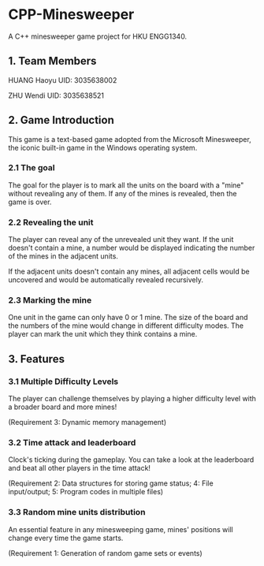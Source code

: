 # CPP-Minesweeper
A C++ minesweeper game project for HKU ENGG1340. 

## 1. Team Members
HUANG Haoyu     UID: 3035638002

ZHU Wendi       UID: 3035638521

## 2. Game Introduction
This game is a text-based game adopted from the Microsoft Minesweeper, the iconic built-in game in the Windows operating system.

### 2.1 The goal
  The goal for the player is to mark all the units on the board with a "mine" without revealing any of them. If any of the mines is revealed, then the game is over.
  
### 2.2 Revealing the unit
The player can reveal any of the unrevealed unit they want. If the unit doesn't contain a mine, a number would be displayed indicating the number of the mines in the adjacent units.

If the adjacent units doesn't contain any mines, all adjacent cells would be uncovered and would be automatically revealed recursively.
  
### 2.3 Marking the mine
One unit in the game can only have 0 or 1 mine. The size of the board and the numbers of the mine would change in different difficulty modes. The player can mark the unit which they think contains a mine.
 

## 3. Features
### 3.1 Multiple Difficulty Levels
The player can challenge themselves by playing a higher difficulty level with a broader board and more mines!

(Requirement 3: Dynamic memory management)

### 3.2 Time attack and leaderboard
Clock's ticking during the gameplay. You can take a look at the leaderboard and beat all other players in the time attack!

(Requirement 2: Data structures for storing game status; 4: File input/output; 5: Program codes in multiple files)
  
### 3.3 Random mine units distribution
An essential feature in any minesweeping game, mines' positions will change every time the game starts.
  
(Requirement 1: Generation of random game sets or events)

